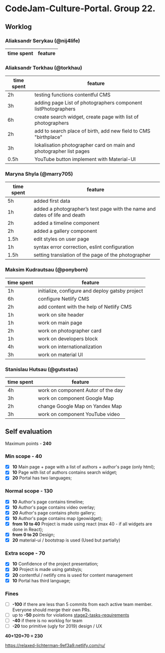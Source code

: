 # CodeJam-Culture-Portal. Group 22.

## Worklog

### Aliaksandr Serykau (@nij4life)

| time spent | feature |
| ---------- | ------- |


### Aliaksandr Torkhau (@torkhau)

| time spent | feature                                                            |
| ---------- | ------------------------------------------------------------------ |
| 2h         | testing functions contentful CMS                                   |
| 3h         | adding page List of photographers component listPhotographers      |
| 6h         | create search widget, create page with list of photographers       |
| 2h         | add to search place of birth, add new field to CMS "birthplace"    |
| 3h         | lokalisation photographer card on main and photographer list pages |
| 0.5h       | YouTube button implement with Material-UI                          |

### Maryna Shyla (@marry705)

| time spent | feature                                                                    |
| ---------- | -------------------------------------------------------------------------- |
| 5h         | added first data                                                           |
| 1h         | added a photographer’s test page with the name and dates of life and death |
| 2h         | added a timeline component                                                 |
| 2h         | added a gallery component                                                  |
| 1.5h       | edit styles on user page                                                   |
| 1h         | syntax error correction, eslint configuration                              |
| 1.5h       | setting translation of the page of the photographer                        |

### Maksim Kudrautsau (@ponyborn)

| time spent | feature                                         |
| ---------- | ----------------------------------------------- |
| 1h         | initialize, configure and deploy gatsby project |
| 6h         | configure Netlify CMS                           |
| 2h         | add content with the help of Netlify CMS        |
| 1h         | work on site header                             |
| 1h         | work on main page                               |
| 2h         | work on photographer card                       |
| 1h         | work on developers block                        |
| 4h         | work on internationalization                    |
| 3h         | work on material UI                             |

### Stanislau Hutsau (@gutsstas)

| time spent | feature                              |
| ---------- | -----------------------------------  |
| 4h         | work on component Autor of the day   |
| 3h         | work on component Google Map         |
| 2h         | change Google Map on Yandex Map      |
| 3h         | work on component YouTube video      |




## Self evaluation

Maximum points - **240**

### Min scope - **40**

- [x] **10** Main page + page with a list of authors + author's page (only html);
- [x] **10** Page with list of authors contains search widget;
- [x] **20** Portal has two languages;

### Normal scope - **130**

- [x] **10** Author's page contains timeline;
- [x] **10** Author's page contains video overlay;
- [x] **20** Author's page contains photo gallery;
- [x] **10** Author's page contains map (geowidget);
- [x] **from 10 to 40** Project is made using react (max 40 - if all widgets are done in React);
- [x] **from 0 to 20** Design;
- [x] **20** material-ui / bootstrap is used (Used but partially)

### Extra scope - **70**

- [x] **10** Confidence of the project presentation;
- [x] **30** Project is made using gatsbyjs;
- [x] **20** contentful / netlify cms is used for content management
- [x] **10** Portal has third language;

### Fines

- [ ] **-100** if there are less than 5 commits from each active team member. Everyone should merge their own PRs.
- [ ] up to **-50** points for violations
      [stage2-tasks-requirements](https://github.com/rolling-scopes-school/docs/blob/master/ru/stage2-tasks-requirements.md)
- [ ] **-40** if there is no worklog for team
- [ ] **-20** too primitive (ugly for 2019) design / UX

**40+120+70 = 230**

https://relaxed-lichterman-9ef3a9.netlify.com/ru/